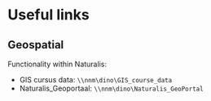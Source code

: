 Useful links
============

Geospatial
----------
Functionality within Naturalis:
- GIS cursus data: `\\nnm\dino\GIS_course_data`
- Naturalis_Geoportaal: `\\nnm\dino\Naturalis_GeoPortal`
